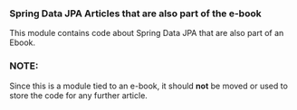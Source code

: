 ### Spring Data JPA Articles that are also part of the e-book

This module contains code about Spring Data JPA that are also part of an Ebook.


### NOTE: 

Since this is a module tied to an e-book, it should **not** be moved or used to store the code for any further article.